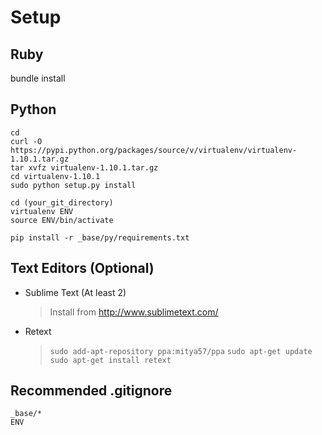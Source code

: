 # Setup

Ruby
---
bundle install

Python
---
    cd
    curl -O https://pypi.python.org/packages/source/v/virtualenv/virtualenv-1.10.1.tar.gz
    tar xvfz virtualenv-1.10.1.tar.gz
    cd virtualenv-1.10.1
    sudo python setup.py install

    cd (your_git_directory)
    virtualenv ENV
    source ENV/bin/activate
    
    pip install -r _base/py/requirements.txt
    
Text Editors (Optional)
---
* Sublime Text (At least 2)
   > Install from http://www.sublimetext.com/
* Retext
   > `sudo add-apt-repository ppa:mitya57/ppa`
   > `sudo apt-get update`
   > `sudo apt-get install retext`


Recommended .gitignore
---
    _base/*
    ENV
 